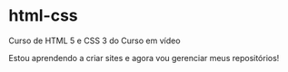 # html-css
 Curso de HTML 5 e CSS 3 do Curso em vídeo

Estou aprendendo a criar sites e agora vou gerenciar meus repositórios!